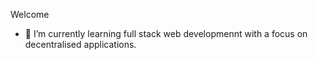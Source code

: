 Welcome
- 🌱 I’m currently learning full stack web developmennt with a focus on decentralised applications.